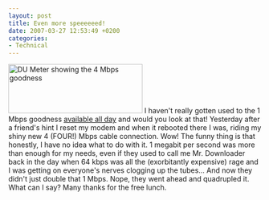 ```yaml
---
layout: post
title: Even more speeeeeed!
date: 2007-03-27 12:53:49 +0200
categories:
- Technical
---
```

<img src="https://content.rusiczki.net/blogpics/dumeter-4-mbps.gif" width="267" height="98" alt="DU Meter showing the 4 Mbps goodness" class="postimage" /> I haven't really gotten used to the 1 Mbps goodness <a href="http://www.rusiczki.net/2007/01/25/still-going-fast/">available all day</a> and would you look at that! Yesterday after a friend's hint I reset my modem and when it rebooted there I was, riding my shiny new 4 (FOUR!) Mbps cable connection. Wow! The funny thing is that honestly, I have no idea what to do with it. 1 megabit per second was more than enough for my needs, even if they used to call me Mr. Downloader back in the day when 64 kbps was all the (exorbitantly expensive) rage and I was getting on everyone's nerves clogging up the tubes... And now they didn't just double that 1 Mbps. Nope, they went ahead and quadrupled it. What can I say? Many thanks for the free lunch.
